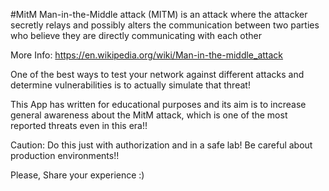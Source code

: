#MitM
Man-in-the-Middle attack (MITM) is an attack where the attacker secretly relays and possibly alters the
communication between two parties who believe they are directly communicating with each other

More Info: https://en.wikipedia.org/wiki/Man-in-the-middle_attack

One of the best ways to test your network against different attacks and determine vulnerabilities is to actually
simulate that threat!

This App has written for educational purposes and its aim is to increase general awareness about the MitM 
attack, which is one of the most reported threats even in this era!!

Caution: Do this just with authorization and in a safe lab! Be careful about production environments!!

Please, Share your experience :)
